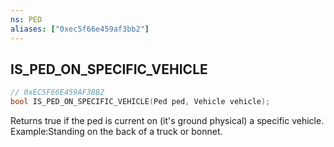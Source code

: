 ```yaml
---
ns: PED
aliases: ["0xec5f66e459af3bb2"]
---
```

## IS_PED_ON_SPECIFIC_VEHICLE

```c
// 0xEC5F66E459AF3BB2
bool IS_PED_ON_SPECIFIC_VEHICLE(Ped ped, Vehicle vehicle);
```

Returns true if the ped is current on (it's ground physical) a specific vehicle. Example:Standing on the back of a truck or bonnet.

